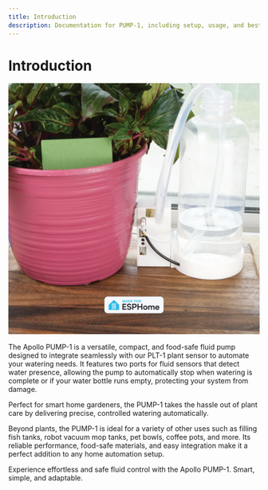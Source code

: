 ```yaml
---
title: Introduction
description: Documentation for PUMP-1, including setup, usage, and best practices.
---
```

# Introduction

![](../../assets/pump-1-main-1.webp)

The Apollo PUMP-1 is a versatile, compact, and food-safe fluid pump designed to integrate seamlessly with our PLT-1 plant sensor to automate your watering needs. It features two ports for fluid sensors that detect water presence, allowing the pump to automatically stop when watering is complete or if your water bottle runs empty, protecting your system from damage.

Perfect for smart home gardeners, the PUMP-1 takes the hassle out of plant care by delivering precise, controlled watering automatically.

Beyond plants, the PUMP-1 is ideal for a variety of other uses such as filling fish tanks, robot vacuum mop tanks, pet bowls, coffee pots, and more. Its reliable performance, food-safe materials, and easy integration make it a perfect addition to any home automation setup.

Experience effortless and safe fluid control with the Apollo PUMP-1. Smart, simple, and adaptable.
